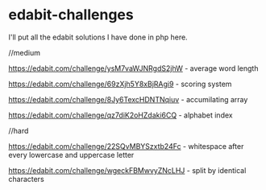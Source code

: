 # edabit-challenges

I'll put all the edabit solutions I have done in php here.

//medium

https://edabit.com/challenge/ysM7vaWJNRgdS2jhW - average word length

https://edabit.com/challenge/69zXjh5Y8xBjRAgi9 - scoring system

https://edabit.com/challenge/8Jy6TexcHDNTNqiuv - accumilating array

https://edabit.com/challenge/qz7diK2oHZdaki6CQ - alphabet index

//hard

https://edabit.com/challenge/22SQvMBYSzxtb24Fc - whitespace after every lowercase and uppercase letter

https://edabit.com/challenge/wgeckFBMwvyZNcLHJ - split by identical characters
